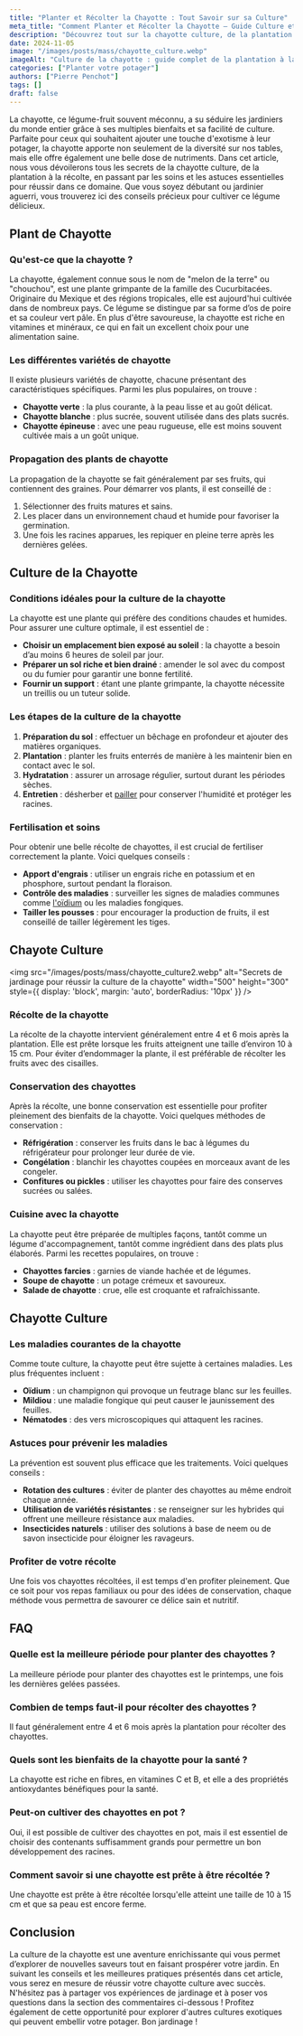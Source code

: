 ```yaml
---
title: "Planter et Récolter la Chayotte : Tout Savoir sur sa Culture"
meta_title: "Comment Planter et Récolter la Chayotte – Guide Culture et Entretien"
description: "Découvrez tout sur la chayotte culture, de la plantation à la récolte, pour un jardin exotique réussi."
date: 2024-11-05
image: "/images/posts/mass/chayotte_culture.webp"
imageAlt: "Culture de la chayotte : guide complet de la plantation à la récolte"
categories: ["Planter votre potager"]
authors: ["Pierre Penchot"]
tags: []
draft: false
---
```


La chayotte, ce légume-fruit souvent méconnu, a su séduire les jardiniers du monde entier grâce à ses multiples bienfaits et sa facilité de culture. Parfaite pour ceux qui souhaitent ajouter une touche d'exotisme à leur potager, la chayotte apporte non seulement de la diversité sur nos tables, mais elle offre également une belle dose de nutriments. Dans cet article, nous vous dévoilerons tous les secrets de la chayotte culture, de la plantation à la récolte, en passant par les soins et les astuces essentielles pour réussir dans ce domaine. Que vous soyez débutant ou jardinier aguerri, vous trouverez ici des conseils précieux pour cultiver ce légume délicieux.

## Plant de Chayotte

### Qu'est-ce que la chayotte ?

La chayotte, également connue sous le nom de "melon de la terre" ou "chouchou", est une plante grimpante de la famille des Cucurbitacées. Originaire du Mexique et des régions tropicales, elle est aujourd'hui cultivée dans de nombreux pays. Ce légume se distingue par sa forme d’os de poire et sa couleur vert pâle. En plus d'être savoureuse, la chayotte est riche en vitamines et minéraux, ce qui en fait un excellent choix pour une alimentation saine.

### Les différentes variétés de chayotte

Il existe plusieurs variétés de chayotte, chacune présentant des caractéristiques spécifiques. Parmi les plus populaires, on trouve :

- **Chayotte verte** : la plus courante, à la peau lisse et au goût délicat.
- **Chayotte blanche** : plus sucrée, souvent utilisée dans des plats sucrés.
- **Chayotte épineuse** : avec une peau rugueuse, elle est moins souvent cultivée mais a un goût unique.

### Propagation des plants de chayotte

La propagation de la chayotte se fait généralement par ses fruits, qui contiennent des graines. Pour démarrer vos plants, il est conseillé de :

1. Sélectionner des fruits matures et sains.
2. Les placer dans un environnement chaud et humide pour favoriser la germination.
3. Une fois les racines apparues, les repiquer en pleine terre après les dernières gelées.

## Culture de la Chayotte

### Conditions idéales pour la culture de la chayotte

La chayotte est une plante qui préfère des conditions chaudes et humides. Pour assurer une culture optimale, il est essentiel de :

- **Choisir un emplacement bien exposé au soleil** : la chayotte a besoin d’au moins 6 heures de soleil par jour.
- **Préparer un sol riche et bien drainé** : amender le sol avec du compost ou du fumier pour garantir une bonne fertilité.
- **Fournir un support** : étant une plante grimpante, la chayotte nécessite un treillis ou un tuteur solide.

### Les étapes de la culture de la chayotte

1. **Préparation du sol** : effectuer un bêchage en profondeur et ajouter des matières organiques.
2. **Plantation** : planter les fruits enterrés de manière à les maintenir bien en contact avec le sol.
3. **Hydratation** : assurer un arrosage régulier, surtout durant les périodes sèches.
4. **Entretien** : désherber et [pailler](brf) pour conserver l'humidité et protéger les racines.

### Fertilisation et soins

Pour obtenir une belle récolte de chayottes, il est crucial de fertiliser correctement la plante. Voici quelques conseils :

- **Apport d'engrais** : utiliser un engrais riche en potassium et en phosphore, surtout pendant la floraison.
- **Contrôle des maladies** : surveiller les signes de maladies communes comme [l'oïdium](oidium-courgettes-prevention-traitements-naturels) ou les maladies fongiques.
- **Tailler les pousses** : pour encourager la production de fruits, il est conseillé de tailler légèrement les tiges.

## Chayote Culture

<img src="/images/posts/mass/chayotte_culture2.webp" alt="Secrets de jardinage pour réussir la culture de la chayotte" width="500" height="300" style={{ display: 'block', margin: 'auto', borderRadius: '10px' }} /> 

### Récolte de la chayotte

La récolte de la chayotte intervient généralement entre 4 et 6 mois après la plantation. Elle est prête lorsque les fruits atteignent une taille d’environ 10 à 15 cm. Pour éviter d’endommager la plante, il est préférable de récolter les fruits avec des cisailles.

### Conservation des chayottes

Après la récolte, une bonne conservation est essentielle pour profiter pleinement des bienfaits de la chayotte. Voici quelques méthodes de conservation :

- **Réfrigération** : conserver les fruits dans le bac à légumes du réfrigérateur pour prolonger leur durée de vie.
- **Congélation** : blanchir les chayottes coupées en morceaux avant de les congeler.
- **Confitures ou pickles** : utiliser les chayottes pour faire des conserves sucrées ou salées.

### Cuisine avec la chayotte

La chayotte peut être préparée de multiples façons, tantôt comme un légume d'accompagnement, tantôt comme ingrédient dans des plats plus élaborés. Parmi les recettes populaires, on trouve :

- **Chayottes farcies** : garnies de viande hachée et de légumes.
- **Soupe de chayotte** : un potage crémeux et savoureux.
- **Salade de chayotte** : crue, elle est croquante et rafraîchissante.

## Chayotte Culture

### Les maladies courantes de la chayotte

Comme toute culture, la chayotte peut être sujette à certaines maladies. Les plus fréquentes incluent :

- **Oïdium** : un champignon qui provoque un feutrage blanc sur les feuilles.
- **Mildiou** : une maladie fongique qui peut causer le jaunissement des feuilles.
- **Nématodes** : des vers microscopiques qui attaquent les racines.

### Astuces pour prévenir les maladies

La prévention est souvent plus efficace que les traitements. Voici quelques conseils :

- **Rotation des cultures** : éviter de planter des chayottes au même endroit chaque année.
- **Utilisation de variétés résistantes** : se renseigner sur les hybrides qui offrent une meilleure résistance aux maladies.
- **Insecticides naturels** : utiliser des solutions à base de neem ou de savon insecticide pour éloigner les ravageurs.

### Profiter de votre récolte

Une fois vos chayottes récoltées, il est temps d'en profiter pleinement. Que ce soit pour vos repas familiaux ou pour des idées de conservation, chaque méthode vous permettra de savourer ce délice sain et nutritif.

## FAQ

### Quelle est la meilleure période pour planter des chayottes ?
La meilleure période pour planter des chayottes est le printemps, une fois les dernières gelées passées.

### Combien de temps faut-il pour récolter des chayottes ?
Il faut généralement entre 4 et 6 mois après la plantation pour récolter des chayottes.

### Quels sont les bienfaits de la chayotte pour la santé ?
La chayotte est riche en fibres, en vitamines C et B, et elle a des propriétés antioxydantes bénéfiques pour la santé.

### Peut-on cultiver des chayottes en pot ?
Oui, il est possible de cultiver des chayottes en pot, mais il est essentiel de choisir des contenants suffisamment grands pour permettre un bon développement des racines.

### Comment savoir si une chayotte est prête à être récoltée ?
Une chayotte est prête à être récoltée lorsqu'elle atteint une taille de 10 à 15 cm et que sa peau est encore ferme.

## Conclusion

La culture de la chayotte est une aventure enrichissante qui vous permet d’explorer de nouvelles saveurs tout en faisant prospérer votre jardin. En suivant les conseils et les meilleures pratiques présentés dans cet article, vous serez en mesure de réussir votre chayotte culture avec succès. N'hésitez pas à partager vos expériences de jardinage et à poser vos questions dans la section des commentaires ci-dessous ! Profitez également de cette opportunité pour explorer d'autres cultures exotiques qui peuvent embellir votre potager. Bon jardinage !